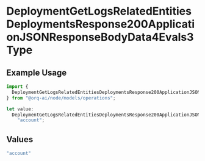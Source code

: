 # DeploymentGetLogsRelatedEntitiesDeploymentsResponse200ApplicationJSONResponseBodyData4Evals3Type

## Example Usage

```typescript
import {
  DeploymentGetLogsRelatedEntitiesDeploymentsResponse200ApplicationJSONResponseBodyData4Evals3Type,
} from "@orq-ai/node/models/operations";

let value:
  DeploymentGetLogsRelatedEntitiesDeploymentsResponse200ApplicationJSONResponseBodyData4Evals3Type =
    "account";
```

## Values

```typescript
"account"
```